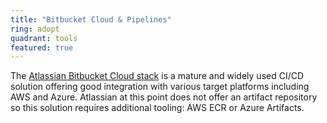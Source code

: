 ```yaml
---
title: "Bitbucket Cloud & Pipelines"
ring: adopt
quadrant: tools
featured: true
---
```


The [Atlassian Bitbucket Cloud stack](https://bitbucket.org/) is a mature and widely used CI/CD solution offering good integration with various target platforms including AWS and Azure.
Atlassian at this point does not offer an artifact repository so this solution requires additional tooling: AWS ECR or Azure Artifacts.
